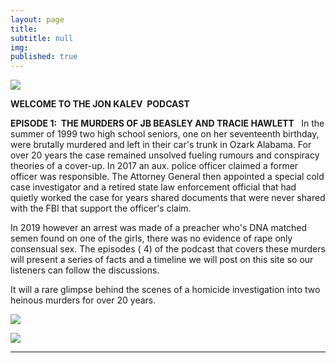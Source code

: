 ```yaml
---
layout: page
title: 
subtitle: null
img: 
published: true
---
```

<img src="https://jonbcarroll.s3.us-east-2.amazonaws.com/episode-cover.jpg">

 <p><strong>WELCOME TO THE JON KALEV&nbsp; PODCAST </strong>&nbsp; 
 
 <P><strong>EPISODE 1:&nbsp; THE MURDERS OF JB BEASLEY AND TRACIE HAWLETT </strong>&nbsp; In the summer of 1999 two high school seniors, one on her seventeenth birthday, were brutally murdered and left in their car's trunk in Ozark Alabama. For over 20 years the case remained unsolved fueling rumours and conspiracy theories of a cover-up. In 2017 an aux. police officer claimed a former officer was responsible. The Attorney General then appointed a special cold case investigator and a retired state law enforcement official that had quietly worked the case for years shared documents that were never shared with the FBI that support the officer's claim. 
 <P>In 2019 however an arrest was made of a preacher who's DNA matched semen found on one of the girls, there was no evidence of rape only consensual sex. The episodes ( 4) of the podcast that covers these murders will present a series of facts and a timeline we will post on this site so our listeners can follow the discussions.
  <p>
  It will a rare glimpse behind the scenes of a homicide investigation into two heinous murders for over 20 years.
  <p>
<img src="https://jonbcarroll.s3.us-east-2.amazonaws.com/book-2.jpg">
 <p>
  <img src="https://jonbcarroll.s3.us-east-2.amazonaws.com/book-3.jpg">
   <hr>
   <br  />
<p>
</p>

  <br  />
